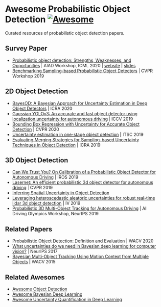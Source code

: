 # Awesome Probabilistic Object Detection [![Awesome](https://cdn.rawgit.com/sindresorhus/awesome/d7305f38d29fed78fa85652e3a63e154dd8e8829/media/badge.svg)](https://github.com/sindresorhus/awesome)
Curated resources of probabilistic object detection papers. 

## Survey Paper

- [Probabilistic object detection: Strengths, Weaknesses, and Opportunities](https://drive.google.com/file/d/1aEP2j1O_mpuORYnThpMuGlR0lcRWu3f5/view) | AIAD Workshop, ICML 2020 | [website](https://montrealrobotics.ca/probod/) | [slides](https://slideslive.com/38931747/probabilistic-object-detection-strenghts-weaknesses-opportunities)
- [Benchmarking Sampling-based Probabilistic Object Detectors](https://openaccess.thecvf.com/content_CVPRW_2019/papers/Uncertainty%20and%20Robustness%20in%20Deep%20Visual%20Learning/Miller_Benchmarking_Sampling-based_Probabilistic_Object_Detectors_CVPRW_2019_paper.pdf) | CVPR Workshop 2019
## 2D Object Detection

- [BayesOD: A Bayesian Approach for Uncertainty Estimation in Deep Object Detectors](https://arxiv.org/pdf/1903.03838.pdf) | ICRA 2020 
- [Gaussian YOLOv3: An accurate and fast object detector using localization uncertainty for autonomous driving](https://arxiv.org/pdf/1904.04620.pdf) | ICCV 2019
- [Bounding Box Regression with Uncertainty for Accurate Object Detection](https://arxiv.org/pdf/1809.08545.pdf) | CVPR 2020
- [Uncertainty estimation in one-stage object detection](https://arxiv.org/pdf/1905.10296.pdf) | ITSC 2019
- [Evaluating Merging Strategies for Sampling-based Uncertainty Techniques in Object Detection](https://arxiv.org/pdf/1809.06006v1.pdf) | ICRA 2019

## 3D Object Detection

- [Can We Trust You? On Calibration of a Probabilistic Object Detector for Autonomous Driving](https://arxiv.org/pdf/1909.12358.pdf) | IROS 2019 
- [Lasernet: An efficient probabilistic 3d object detector for autonomous driving](https://arxiv.org/pdf/1903.08701.pdf) | CVPR 2019
- [Inferring Spatial Uncertainty in Object Detection](https://arxiv.org/pdf/2003.03644.pdf) 
- [Leveraging heteroscedastic aleatoric uncertainties for robust real-time lidar 3d object detection](https://arxiv.org/pdf/1809.05590.pdf) | IV 2019
- [Probabilistic 3D Multi-Object Tracking for Autonomous Driving](https://arxiv.org/pdf/2001.05673.pdf) | AI Driving Olympics Workshop, NeurIPS 2019

## Related Papers

- [Probabilistic Object Detection: Definition and Evaluation](https://arxiv.org/pdf/1811.10800.pdf) | WACV 2020
- [What uncertainties do we need in Bayesian deep learning for computer vision?](https://arxiv.org/pdf/1703.04977.pdf) | NeurIPS 2017
- [Bayesian Multi-Object Tracking Using Motion Context from Multiple Objects](https://faculty.ucmerced.edu/mhyang/papers/wacv15_mot.pdf) | WACV 2015

## Related Awesomes

- [Awesome Object Detection](https://github.com/amusi/awesome-object-detection)
- [Awesome Bayesian Deep Learning](https://github.com/robi56/awesome-bayesian-deep-learning)
- [Awesome Uncertainty Quantification in Deep Learning](https://github.com/ahmedmalaa/deep-learning-uncertainty) 



